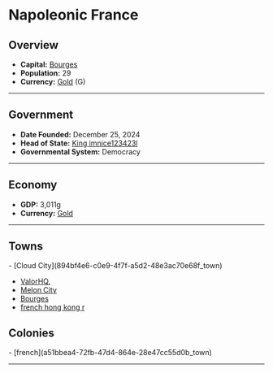 <!--UNDEDITED FILE, remove this entire line if this file has been edited!-->
# <!--NAME-->Napoleonic France<!--NAME-->

## Overview

- **Capital:** <!--CAPITAL_LINK-->[Bourges](c881f4ad-6d1c-40b9-bfb6-ab85ea80a9e0_town)<!--CAPITAL_LINK-->
- **Population:** <!--POPULATION-->29<!--POPULATION-->
- **Currency:** <!--CURRENCY_LINK-->[Gold](Gold_currency)<!--CURRENCY_LINK--> (<!--CURRENCY_ABV-->G<!--CURRENCY_ABV-->)

---

## Government

- **Date Founded:** <!--FOUNDED-->December 25, 2024<!--FOUNDED-->
- **Head of State:** <!--LEADER_TITLE_LINK-->[King imnice123423l](imnice123423l_user)<!--LEADER_TITLE_LINK-->
- **Governmental System:** <!--GOVERNMENT-->Democracy<!--GOVERNMENT-->

---

## Economy

- **GDP:** <!--GDP-->3,011g<!--GDP-->
- **Currency:** <!--CURRENCY_LINK-->[Gold](Gold_currency)<!--CURRENCY_LINK-->

---

## Towns

<!--TOWNS-->- [Cloud City](894bf4e6-c0e9-4f7f-a5d2-48e3ac70e68f_town)
- [ValorHQ.](1f7475b9-105e-48ca-b2ea-f5ffede5948f_town)
- [Melon City](663c6460-d371-4147-9a19-63d7d01442a2_town)
- [Bourges](c881f4ad-6d1c-40b9-bfb6-ab85ea80a9e0_town)
- [french hong kong r](005017d9-4d3c-43e1-a066-f402e2462783_town)<!--TOWNS-->

## Colonies

<!--COLONIES-->- [french](a51bbea4-72fb-47d4-864e-28e47cc55d0b_town)<!--COLONIES-->

---